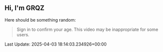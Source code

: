## Hi, I'm GRQZ
Here should be something random:  
> Sign in to confirm your age. This video may be inappropriate for some users.


Last Update: 2025-04-03 18:14:03.234926+00:00
